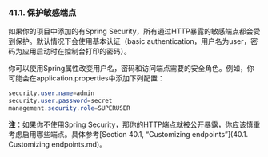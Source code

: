 ### 41.1. 保护敏感端点

如果你的项目中添加的有Spring Security，所有通过HTTP暴露的敏感端点都会受到保护。默认情况下会使用基本认证（basic authentication，用户名为user，密码为应用启动时在控制台打印的密码）。

你可以使用Spring属性改变用户名，密码和访问端点需要的安全角色。例如，你可能会在application.properties中添加下列配置：
```java
security.user.name=admin
security.user.password=secret
management.security.role=SUPERUSER
```

**注**：如果你不使用Spring Security，那你的HTTP端点就被公开暴露，你应该慎重考虑启用哪些端点。具体参考[Section 40.1, “Customizing endpoints”](40.1. Customizing endpoints.md)。
